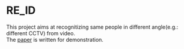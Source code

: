 # RE_ID

This project aims at recognitizing same people in different angle(e.g.: different CCTV) from video.\
The [paper](https://drive.google.com/drive/u/0/folders/14RFPn5dFvYaamLLBDHZFWHzfmtK1RojU) is written for demonstration.
